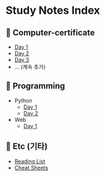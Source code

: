 # Study Notes Index

## 📂 Computer-certificate
- [Day 1](comp-cert/day-01.md)
- [Day 2](comp-cert/day-02.md)
- [Day 3](comp-cert/day-03.md)
- ... (계속 추가)

## 📂 Programming
- Python
  - [Day 1](python/day-01.md)
  - [Day 2](python/day-02.md)
- Web
  - [Day 1](web/day-01.md)

## 📂 Etc (기타)
- [Reading List](etc/reading-list.md)
- [Cheat Sheets](etc/cheatsheets.md)
